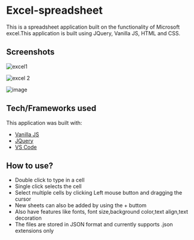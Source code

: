 # Excel-spreadsheet
This is a spreadsheet application built on the functionality of Microsoft excel.This application is built using JQuery, Vanilla JS, HTML and CSS.


<h2>Screenshots</h2>

![excel1](https://user-images.githubusercontent.com/65944388/122007331-746d9980-cdd5-11eb-87c1-6490fd0f3394.PNG)


![excel 2](https://user-images.githubusercontent.com/65944388/122007453-923afe80-cdd5-11eb-86d4-578cb34373a6.PNG)


![image](https://user-images.githubusercontent.com/65944388/122007861-0b3a5600-cdd6-11eb-8261-83a01daa0715.png)


## Tech/Frameworks used
This application was built with:

- [Vanilla JS](https://developer.mozilla.org/en-US/docs/Web/JavaScript)
- [JQuery](https://api.jquery.com/)
- [VS Code](https://code.visualstudio.com/docs)


## How to use?

- Double click to type in a cell
- Single click selects the cell
- Select multiple cells by clicking Left mouse button and dragging the cursor
- New sheets can also be  added by using the + buttom
- Also have features like fonts, font size,background color,text align,text decoration
- The files are stored in JSON format and currently supports .json extensions only
